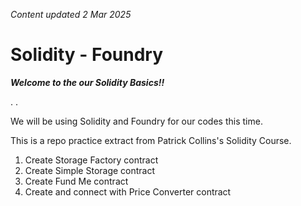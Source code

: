 _Content updated 2 Mar 2025_
# Solidity - Foundry

___Welcome to the our Solidity Basics!!___


.
.


We will be using Solidity and Foundry for our codes this time.

This is a repo practice extract from Patrick Collins's Solidity Course.


1. Create Storage Factory contract
2. Create Simple Storage contract
3. Create Fund Me contract
4. Create and connect with Price Converter contract
